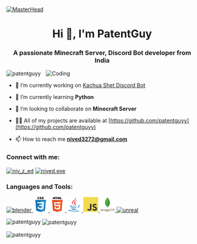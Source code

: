 [![MasterHead](https://i.pinimg.com/originals/58/df/05/58df056e65e818e013fd7b576c8f2306.gif)](https://github.com/patentguyy)
<h1 align="center">Hi 👋, I'm PatentGuy</h1>
<h3 align="center">A passionate Minecraft Server, Discord Bot developer from India</h3>
<img align="right" alt="Coding" width="400" src="https://cdn.dribbble.com/users/1162077/screenshots/3848914/programmer.gif">


<p align="left"> <img src="https://komarev.com/ghpvc/?username=patentguyy&label=Profile%20views&color=0e75b6&style=flat" alt="patentguyy" /> </p>

- 🔭 I’m currently working on [Kachua Shet Discord Bot](https://tinyrul.com/KachuaWeb)

- 🌱 I’m currently learning **Python**

- 👯 I’m looking to collaborate on **Minecraft Server**

- 👨‍💻 All of my projects are available at [https://github.com/patentguyy](https://github.com/patentguyy)

- 📫 How to reach me **nived3272@gmail.com**

<h3 align="left">Connect with me:</h3>
<p align="left">
<a href="https://instagram.com/niv_z_ed" target="blank"><img align="center" src="https://raw.githubusercontent.com/rahuldkjain/github-profile-readme-generator/master/src/images/icons/Social/instagram.svg" alt="niv_z_ed" height="30" width="40" /></a>
<a href="https://discord.gg/nived.exe" target="blank"><img align="center" src="https://raw.githubusercontent.com/rahuldkjain/github-profile-readme-generator/master/src/images/icons/Social/discord.svg" alt="nived.exe" height="30" width="40" /></a>
</p>

<h3 align="left">Languages and Tools:</h3>
<p align="left"> <a href="https://www.blender.org/" target="_blank" rel="noreferrer"> <img src="https://download.blender.org/branding/community/blender_community_badge_white.svg" alt="blender" width="40" height="40"/> </a> <a href="https://www.w3schools.com/css/" target="_blank" rel="noreferrer"> <img src="https://raw.githubusercontent.com/devicons/devicon/master/icons/css3/css3-original-wordmark.svg" alt="css3" width="40" height="40"/> </a> <a href="https://www.w3.org/html/" target="_blank" rel="noreferrer"> <img src="https://raw.githubusercontent.com/devicons/devicon/master/icons/html5/html5-original-wordmark.svg" alt="html5" width="40" height="40"/> </a> <a href="https://www.java.com" target="_blank" rel="noreferrer"> <img src="https://raw.githubusercontent.com/devicons/devicon/master/icons/java/java-original.svg" alt="java" width="40" height="40"/> </a> <a href="https://developer.mozilla.org/en-US/docs/Web/JavaScript" target="_blank" rel="noreferrer"> <img src="https://raw.githubusercontent.com/devicons/devicon/master/icons/javascript/javascript-original.svg" alt="javascript" width="40" height="40"/> </a> <a href="https://www.mongodb.com/" target="_blank" rel="noreferrer"> <img src="https://raw.githubusercontent.com/devicons/devicon/master/icons/mongodb/mongodb-original-wordmark.svg" alt="mongodb" width="40" height="40"/> </a> <a href="https://unrealengine.com/" target="_blank" rel="noreferrer"> <img src="https://raw.githubusercontent.com/kenangundogan/fontisto/036b7eca71aab1bef8e6a0518f7329f13ed62f6b/icons/svg/brand/unreal-engine.svg" alt="unreal" width="40" height="40"/> </a> </p>

<p><img align="left" src="https://github-readme-stats.vercel.app/api/top-langs?username=patentguyy&show_icons=true&locale=en&layout=compact" alt="patentguyy" /></p>

<p>&nbsp;<img align="center" src="https://github-readme-stats.vercel.app/api?username=patentguyy&show_icons=true&locale=en" alt="patentguyy" /></p>

<p><img align="center" src="https://github-readme-streak-stats.herokuapp.com/?user=patentguyy&" alt="patentguyy" /></p>
